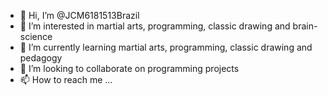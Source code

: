 - 👋 Hi, I’m @JCM6181513Brazil
- 👀 I’m interested in martial arts, programming, classic drawing and brain-science
- 🌱 I’m currently learning martial arts, programming, classic drawing and pedagogy
- 💞️ I’m looking to collaborate on programming projects
- 📫 How to reach me ...

<!---
JCM6181513Brazil/JCM6181513Brazil is a ✨ special ✨ repository because its `README.md` (this file) appears on your GitHub profile.
You can click the Preview link to take a look at your changes.
--->
